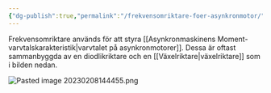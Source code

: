 ```yaml
---
{"dg-publish":true,"permalink":"/frekvensomriktare-foer-asynkronmotor/","tags":["elenergiteknik"]}
---
```



Frekvensomriktare används för att styra [[Asynkronmaskinens Moment-varvtalskarakteristik\|varvtalet på asynkronmotorer]]. Dessa är oftast sammanbyggda av en diodlikriktare och en [[Växelriktare\|växelriktare]] som i bilden nedan. 

![Pasted image 20230208144455.png](/img/user/images/Pasted%20image%2020230208144455.png)